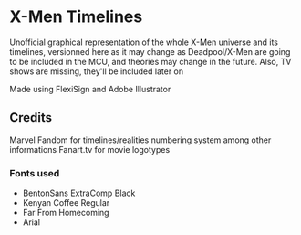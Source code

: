 # X-Men Timelines

Unofficial graphical representation of the whole X-Men universe and its timelines, versionned here as it may change as Deadpool/X-Men are going to be included in the MCU, and theories may change in the future. Also, TV shows are missing, they'll be included later on

Made using FlexiSign and Adobe Illustrator

## Credits

Marvel Fandom for timelines/realities numbering system among other informations
Fanart.tv for movie logotypes

### Fonts used

- BentonSans ExtraComp Black
- Kenyan Coffee Regular
- Far From Homecoming
- Arial
